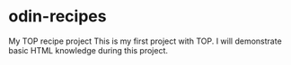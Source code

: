# odin-recipes
My TOP recipe project
This is my first project with TOP.
I will demonstrate basic HTML knowledge during this project.